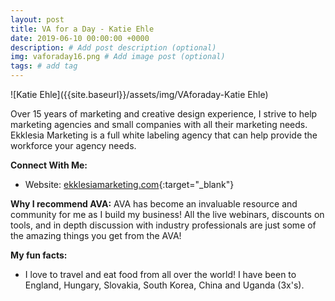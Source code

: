 ```yaml
---
layout: post
title: VA for a Day - Katie Ehle
date: 2019-06-10 00:00:00 +0000
description: # Add post description (optional)
img: vaforaday16.png # Add image post (optional)
tags: # add tag
---
```


![Katie Ehle]({{site.baseurl}}/assets/img/VAforaday-Katie Ehle)

Over 15 years of marketing and creative design experience, I strive to help marketing agencies and small companies with all their marketing needs. Ekklesia Marketing is a full white labeling agency that can help provide the workforce your agency needs.

__Connect With Me:__
* Website: [ekklesiamarketing.com](https://www.ekklesiamarketing.com/){:target="_blank"}

__Why I recommend AVA:__
AVA has become an invaluable resource and community for me as I build my business! All the live webinars, discounts on tools, and in depth discussion with industry professionals are just some of the amazing things you get from the AVA!

__My fun facts:__
* I love to travel and eat food from all over the world! I have been to England, Hungary, Slovakia, South Korea, China and Uganda (3x's).
